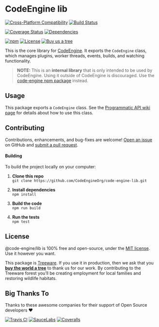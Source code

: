 CodeEngine lib
======================================

[![Cross-Platform Compatibility](https://engine.codes/img/badges/os-badges.svg)](https://github.com/CodeEngineOrg/code-engine-lib/actions)
[![Build Status](https://github.com/CodeEngineOrg/code-engine-lib/workflows/CI-CD/badge.svg)](https://github.com/CodeEngineOrg/code-engine-lib/actions)

[![Coverage Status](https://coveralls.io/repos/github/CodeEngineOrg/code-engine-lib/badge.svg?branch=master)](https://coveralls.io/github/CodeEngineOrg/code-engine-lib)
[![Dependencies](https://david-dm.org/CodeEngineOrg/code-engine-lib.svg)](https://david-dm.org/CodeEngineOrg/code-engine-lib)

[![npm](https://img.shields.io/npm/v/@code-engine/lib.svg)](https://www.npmjs.com/package/@code-engine/lib)
[![License](https://img.shields.io/npm/l/@code-engine/lib.svg)](LICENSE)
[![Buy us a tree](https://img.shields.io/badge/Treeware-%F0%9F%8C%B3-lightgreen)](https://plant.treeware.earth/CodeEngineOrg/code-engine-lib)



This is the core library for [CodeEngine](https://engine.codes/). It exports the `CodeEngine` class, which manages plugins, worker threads, events, builds, and watching functionality.

> **NOTE:** This is an **internal library** that is only intended to be used by CodeEngine. Using it outside of CodeEngine is discouraged. Use the [code-engine npm package](https://www.npmjs.com/package/code-engine) instead.



Usage
--------------------------
This package exports a `CodeEngine` class.  See the [Programmatic API wiki page](https://github.com/CodeEngineOrg/code-engine/wiki/Programmatic-API) for details about how to use this class.



Contributing
--------------------------
Contributions, enhancements, and bug-fixes are welcome!  [Open an issue](https://github.com/CodeEngineOrg/code-engine-lib/issues) on GitHub and [submit a pull request](https://github.com/CodeEngineOrg/code-engine-lib/pulls).

#### Building
To build the project locally on your computer:

1. __Clone this repo__<br>
`git clone https://github.com/CodeEngineOrg/code-engine-lib.git`

2. __Install dependencies__<br>
`npm install`

3. __Build the code__<br>
`npm run build`

4. __Run the tests__<br>
`npm test`



License
--------------------------
@code-engine/lib is 100% free and open-source, under the [MIT license](LICENSE). Use it however you want.

This package is [Treeware](http://treeware.earth). If you use it in production, then we ask that you [**buy the world a tree**](https://plant.treeware.earth/CodeEngineOrg/code-engine-lib) to thank us for our work. By contributing to the Treeware forest you’ll be creating employment for local families and restoring wildlife habitats.



Big Thanks To
--------------------------
Thanks to these awesome companies for their support of Open Source developers ❤

[![Travis CI](https://engine.codes/img/badges/travis-ci.svg)](https://travis-ci.com)
[![SauceLabs](https://engine.codes/img/badges/sauce-labs.svg)](https://saucelabs.com)
[![Coveralls](https://engine.codes/img/badges/coveralls.svg)](https://coveralls.io)
